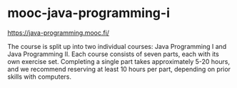 # mooc-java-programming-i


https://java-programming.mooc.fi/

The course is split up into two individual courses: Java Programming I and Java Programming II.
Each course consists of seven parts, each with its own exercise set. 
Completing a single part takes approximately 5-20 hours, and we recommend reserving at least 10 hours per part, depending on prior skills with computers.
